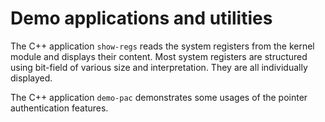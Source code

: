 # Demo applications and utilities

The C++ application `show-regs` reads the system registers from the kernel module and displays
their content. Most system registers are structured using bit-field of various size and
interpretation. They are all individually displayed.

The C++ application `demo-pac` demonstrates some usages of the pointer authentication features.
